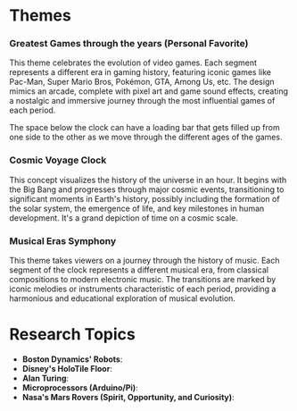 # Themes

### Greatest Games through the years (Personal Favorite)

This theme celebrates the evolution of video games. Each segment represents a different era in gaming history, featuring iconic games like Pac-Man, Super Mario Bros, Pokémon, GTA, Among Us, etc. The design mimics an arcade, complete with pixel art and game sound effects, creating a nostalgic and immersive journey through the most influential games of each period.

The space below the clock can have a loading bar that gets filled up from one side to the other as we move through the different ages of the games.

### Cosmic Voyage Clock

This concept visualizes the history of the universe in an hour. It begins with the Big Bang and progresses through major cosmic events, transitioning to significant moments in Earth's history, possibly including the formation of the solar system, the emergence of life, and key milestones in human development. It's a grand depiction of time on a cosmic scale.

### Musical Eras Symphony

This theme takes viewers on a journey through the history of music. Each segment of the clock represents a different musical era, from classical compositions to modern electronic music. The transitions are marked by iconic melodies or instruments characteristic of each period, providing a harmonious and educational exploration of musical evolution.

# Research Topics

- **Boston Dynamics' Robots**:
- **Disney's HoloTile Floor**:
- **Alan Turing**:
- **Microprocessors (Arduino/Pi)**:
- **Nasa's Mars Rovers (Spirit, Opportunity, and Curiosity)**:
